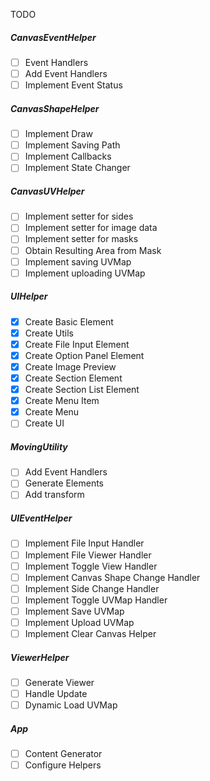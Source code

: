 TODO
##### CanvasEventHelper
- [ ] Event Handlers
- [ ] Add Event Handlers
- [ ] Implement Event Status

##### CanvasShapeHelper
- [ ] Implement Draw
- [ ] Implement Saving Path
- [ ] Implement Callbacks
- [ ] Implement State Changer

##### CanvasUVHelper
- [ ] Implement setter for sides
- [ ] Implement setter for image data
- [ ] Implement setter for masks
- [ ] Obtain Resulting Area from Mask
- [ ] Implement saving UVMap
- [ ] Implement uploading UVMap

##### UIHelper
- [x] Create Basic Element
- [x] Create Utils
- [x] Create File Input Element
- [x] Create Option Panel Element
- [x] Create Image Preview
- [x] Create Section Element
- [x] Create Section List Element
- [x] Create Menu Item
- [x] Create Menu
- [ ] Create UI

##### MovingUtility
- [ ] Add Event Handlers
- [ ] Generate Elements
- [ ] Add transform

##### UIEventHelper
- [ ] Implement File Input Handler
- [ ] Implement File Viewer Handler
- [ ] Implement Toggle View Handler
- [ ] Implement Canvas Shape Change Handler
- [ ] Implement Side Change Handler
- [ ] Implement Toggle UVMap Handler
- [ ] Implement Save UVMap
- [ ] Implement Upload UVMap
- [ ] Implement Clear Canvas Helper

##### ViewerHelper
- [ ] Generate Viewer
- [ ] Handle Update
- [ ] Dynamic Load UVMap

##### App
- [ ] Content Generator
- [ ] Configure Helpers